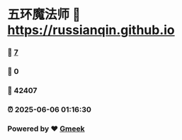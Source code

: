 # 五环魔法师 :link: https://russianqin.github.io 
### :page_facing_up: [7](https://russianqin.github.io/tag.html) 
### :speech_balloon: 0 
### :hibiscus: 42407 
### :alarm_clock: 2025-06-06 01:16:30 
### Powered by :heart: [Gmeek](https://github.com/Meekdai/Gmeek)
